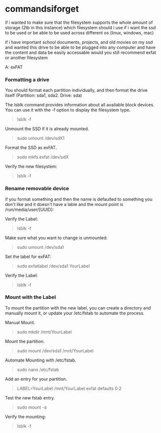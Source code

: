 # commandsiforget

if i wanted to make sure that the filesystem supports the whole amount of storage (2tb in this instance) which filesystem should i use  if i want the ssd to be used or be able to be used across different os (linux, windows, mac)

if i have important school documents, projects, and old movies on my ssd and wanted this drive to be able to be plugged into any computer and have the content and data be easily accessable would you still recommend exfat or another filesystem

A: exFAT

### Formatting a drive

You should format each partition individually, and then format the drive itself (Partition: sda1, sda2. Drive: sda)

The lsblk command provides information about all available block devices. You can use it with the -f option to display the filesystem type.
> lsblk -f

Unmount the SSD if it is already mounted.
> sudo umount /dev/sdX1

Format the SSD as exFAT.
> sudo mkfs.exfat /dev/sdX

Verify the new filesystem:
> lsblk -f

### Rename removable device

if you format something and then the name is defaulted to something you don't like and it doesn't have a lable and the mount point is /run/media/user/[UUID]:

Verify the Label:
> lsblk -f

Make sure  what you want to change is unmounted:
> sudo umount /dev/sda1

Set the label for exFAT:
> sudo exfatlabel /dev/sda1 YourLabel

Verify the Label:
> lsblk -f


### Mount with the Label

To mount the partition with the new label, you can create a directory and manually mount it, or update your /etc/fstab to automate the process.

Manual Mount.
> sudo mkdir /mnt/YourLabel

Mount the partition.
> sudo mount /dev/sda1 /mnt/YourLabel

Automate Mounting with /etc/fstab.
> sudo nano /etc/fstab

Add an entry for your partition.
> LABEL=YourLabel /mnt/YourLabel exfat defaults 0 2

Test the new fstab entry.
> sudo mount -a

Verify the mounting:
> lsblk -f
















